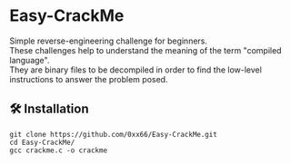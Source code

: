 # Easy-CrackMe

Simple reverse-engineering challenge for beginners.  
These challenges help to understand the meaning of the term "compiled language".  
They are binary files to be decompiled in order to find the low-level instructions to answer the problem posed.  

## 🛠️ Installation
```
git clone https://github.com/0xx66/Easy-CrackMe.git
cd Easy-CrackMe/
gcc crackme.c -o crackme 
```
